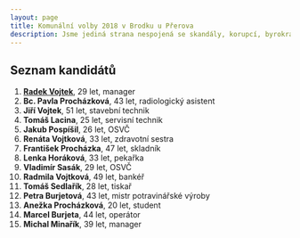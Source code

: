 ```yaml
---
layout: page
title: Komunální volby 2018 v Brodku u Přerova
description: Jsme jediná strana nespojená se skandály, korupcí, byrokracií. Jsme tu osm let. Hájíme svobodu, přinášíme čerstvé nápady a nebojíme se říkat, co si myslíme. Politici slibují modré z nebe, světlé zítřky a další prázdná hesla. Piráti nabízí jasné a konkrétní cíle – černé na bílém. Pusťte nás na ně!
---
```

## Seznam kandidátů

1. [**Radek Vojtek**](/lide/radek-vojtek), 29 let, manager
2. **Bc. Pavla Procházková**, 43 let, radiologický asistent
3. **Jiří Vojtek**, 51 let, stavební technik
4. **Tomáš Lacina**, 25 let, servisní technik
5. **Jakub Pospíšil**, 26 let, OSVČ
6. **Renáta Vojtková**, 33 let, zdravotní sestra
7. **František Procházka**, 47 let, skladník
8. **Lenka Horáková**, 33 let, pekařka
9. **Vladimír Sasák**, 29 let, OSVČ
10. **Radmila Vojtková**, 49 let, bankéř
11. **Tomáš Sedlařík**, 28 let, tiskař
12. **Petra Burjetová**, 43 let, mistr potravinářské výroby
13. **Anežka Procházková**, 20 let, student
14. **Marcel Burjeta**, 44 let, operátor
15. **Michal Minařík**, 39 let, manager
